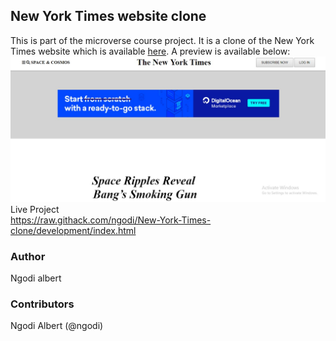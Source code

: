 New York Times website clone
----------------------------

This is part of the microverse course project. It is a clone of the New York Times website which is available [here](https://www.nytimes.com/2014/03/18/science/space/detection-of-waves-in-space-buttresses-landmark-theory-of-big-bang.html?_r=0). A preview is available below: ![](nyt.jpg) Live Project  
https://raw.githack.com/ngodi/New-York-Times-clone/development/index.html

### Author

Ngodi albert

### Contributors 

Ngodi Albert (@ngodi)
